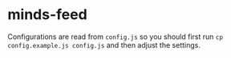 # minds-feed
Configurations are read from `config.js` so you should first run `cp config.example.js config.js` and then adjust the settings.
